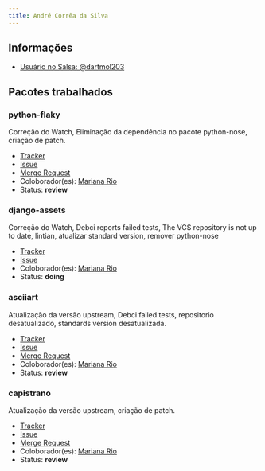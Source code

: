 ```yaml
---
title: André Corrêa da Silva
---
```


## Informações

- [Usuário no Salsa: @dartmol203](https://salsa.debian.org/dartmol203)

## Pacotes trabalhados

### python-flaky

Correção do Watch, Eliminação da dependência no pacote python-nose, criação de patch.

- [Tracker](https://tracker.debian.org/pkg/python-flaky)
- [Issue](https://salsa.debian.org/debian-brasilia-team/docs/-/issues/65)
- [Merge Request](https://salsa.debian.org/python-team/packages/python-flaky/-/merge_requests/2)
- Coloborador(es): [Mariana Rio](https://salsa.debian.org/mprio_zip)
- Status: **review**

### django-assets

Correção do Watch, Debci reports failed tests, The VCS repository is not up to date, lintian, atualizar standard version, remover python-nose

- [Tracker](https://tracker.debian.org/pkg/django-assets)
- [Issue](https://salsa.debian.org/debian-brasilia-team/docs/-/issues/109)
- Coloborador(es): [Mariana Rio](https://salsa.debian.org/mprio_zip)
- Status: **doing**


### asciiart

Atualização da versão upstream, Debci failed tests, repositorio desatualizado, standards version desatualizada.

- [Tracker](https://tracker.debian.org/pkg/asciiart)
- [Issue](https://salsa.debian.org/debian-brasilia-team/docs/-/issues/118)
- [Merge Request](https://salsa.debian.org/ruby-team/asciiart/-/merge_requests/4)
- Coloborador(es): [Mariana Rio](https://salsa.debian.org/mprio_zip)
- Status: **review**

### capistrano

Atualização da versão upstream, criação de patch.

- [Tracker](https://tracker.debian.org/pkg/capistrano)
- [Issue](https://salsa.debian.org/debian-brasilia-team/docs/-/issues/110)
- [Merge Request](https://salsa.debian.org/ruby-team/capistrano/-/merge_requests/1)
- Coloborador(es): [Mariana Rio](https://salsa.debian.org/mprio_zip)
- Status: **review**